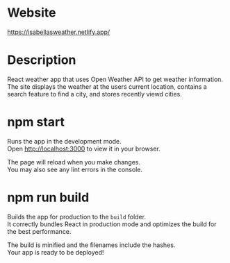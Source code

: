 # Website

https://isabellasweather.netlify.app/

# Description

React weather app that uses Open Weather API to get weather information. The site displays the weather at the users current location, contains a search feature to find a city, and stores recently viewd cities. 

# npm start

Runs the app in the development mode.\
Open [http://localhost:3000](http://localhost:3000) to view it in your browser.

The page will reload when you make changes.\
You may also see any lint errors in the console.

# npm run build

Builds the app for production to the `build` folder.\
It correctly bundles React in production mode and optimizes the build for the best performance.

The build is minified and the filenames include the hashes.\
Your app is ready to be deployed!
